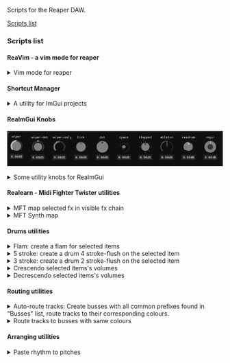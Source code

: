 Scripts for the Reaper DAW.

[Scripts list](#scripts-list) 

### Scripts list
#### ReaVim - a vim mode for reaper
<details>
 <summary>Vim mode for reaper</summary> 

`$REAPERPATH/Scripts/perken/reavim`
##### What is it: 
A vim mode for reaper, forked from [Michael Gwatcha's version](https://github.com/gwatcha/reaper-keys). This forked-version includes the following changes:
- now available on reapack!
- updates to keybindings that make things a little more intuitive, coming from vim.
- extra scripts to handle moving around envelopes using the keyboard.
##### HOW TO USE: 
[Manual, demo and links to docs are here](reavim/README.md)
</details>

#### Shortcut Manager 
<details>
 <summary>A utility for ImGui projects</summary> 

`$REAPERPATH/Scripts/perken/imgui/shortcut_list`
##### What is it: 
A tiny library for managing shortcuts inside of your applications. It's basically a wannabe of reaper's actions list.
##### HOW TO USE: 
[See the readme of the project](imgui/shortcut_list/shortcutManager.md)
</details>

#### ReaImGui Knobs
![Knobs list](./imgui/knobs/lib/images/Knobs.png)
<details>
 <summary>Some utility knobs for ReaImGui</summary> 


`$REAPERPATH/Scripts/perken/imgui/knobs`
##### What is it: 
A small library of knob components for your ImGui projects. 
##### HOW TO USE: 
[See the readme of the project](imgui/knobs/README.md)
</details>

#### Realearn - Midi Fighter Twister utilities
<details>
 <summary>MFT map selected fx in visible fx chain</summary> 

`$REAPERPATH/Scripts/perken/realearn/lua_mapper/MFT_map_selected_fx_in_visible_fx_chain.lua`
##### HOW TO USE: 
  - have a realearn instance on the current track with the Midi fighter's preset loaded in the controller compartment.
  - open the FXchain
  - select some FX in current chain, 
  - focus the arrange view, 
  - call the script
  - focus realearn
  - click button «import from clipboard» 
##### What it does: 
  Each parameter of the selected FX gets assigned a knob on the Midi Fighter Twister.
  Paging is done with side-buttons. 
  Only basic jsfx seem to work correctly atm.
</details>
<details>
 <summary>MFT Synth map</summary> 

`$REAPERPATH/Scripts/perken/realearn/synth_map/synth_map_midiFighter.lua`
##### HOW TO USE: 
- have a realearn instance with the Midi fighter's preset loaded in the controller compartment.
- call the script
- focus the realearn window,
- click «import from clipboard»
- NB LINUX USERS: realearn struggles to read from clipboard directly, you might have to paste into a text editor first, and then copy from there.
##### What it does: 
See full description at [the forum post](https://forum.cockos.com/showpost.php?p=2731732&postcount=3803)
</details>


#### Drums utilities
<details>
 <summary>Flam: create a flam for selected items</summary> 

`$REAPERPATH/Scripts/perken/main/drum_actions/flam.lua`
##### HOW TO USE: 
- in arrange view, select an item and call the action
##### What it does: 
- creates a flam right before the selected items, at a lower volume
- works with midi, too
![Drum Flam script demo](./gifs/drums_flam.gif)
</details>

<details>
 <summary>5 stroke: create a drum 4 stroke-flush on the selected item</summary> 

`$REAPERPATH/Scripts/perken/main/drum_actions/5stroke.lua`
##### HOW TO USE: 
- in arrange view, select an item and call the action
##### What it does: 
- creates a 4stroke right before the selected items, at a lower volume
- works with midi, too
![Drum 5stroke script demo](./gifs/drums_5stroke.gif)
</details>

<details>
 <summary>3 stroke: create a drum 2 stroke-flush on the selected item</summary> 

`$REAPERPATH/Scripts/perken/main/drum_actions/3stroke.lua`
##### HOW TO USE: 
- in arrange view, select an item and call the action
##### What it does: 
- creates a 2stroke right before the selected items, at a lower volume
- works with midi, too
![Drum 3stroke script demo](./gifs/drums_3stroke.gif)
</details>

<details>
 <summary>Crescendo selected items's volumes</summary> 

`$REAPERPATH/Scripts/perken/main/drum_actions/crescendo_items_volumes.lua`
##### HOW TO USE: 
- in arrange view, select some items (preferably next to each other) and call the action
##### What it does: 
- Tweaks the volume of the selected items to create a crescendo
![Drum Crescendo script demo](./gifs/drums_cresc.gif)
</details>

<details>
 <summary>Decrescendo selected items's volumes</summary> 

`$REAPERPATH/Scripts/perken/main/drum_actions/decrescendo_items_volumes.lua`
##### HOW TO USE: 
- in arrange view, select some items (preferably next to each other) and call the action
##### What it does: 
- Tweaks the volume of the selected items to create a decrescendo
![Drum DeCrescendo script demo](./gifs/drums_decresc.gif)
</details>


#### Routing utilities
<details>
 <summary>Auto-route tracks: Create busses with all common prefixes found in "Busses" list, route tracks to their corresponding colours.</summary> 

`$REAPERPATH/Scripts/perken/main/Routing/CreateBusses.lua`
##### HOW TO USE: 
- call action from arrange view
##### What it does: 
- Creates busses with all common prefixes found in "Busses" list.
- Then routes all tracks to their corresponding busses, using matching colors.
- Removes any unused busses.
- Common Prefixes are:
- "BA", "BGV", "BR", "Choir", "DR", "FX", "FullMix", "GTR", "Keys", "LD", "PD", "PL", "PNO", "PRC ", "STR", "TXT", "WD",
![Auto-route busses demo](./gifs/build_busses.gif)
</details>
<details>
 <summary>Route tracks to busses with same colours</summary> 

`$REAPERPATH/Scripts/perken/main/Routing/routeColoursToBusses.lua`
##### HOW TO USE: 
- call action from arrange view
##### What it does: 
- assuming all the needed busses are already in the session,
- route all tracks with "bus" in name to receive from other tracks with same color
</details>

#### Arranging utilities
<details>
 <summary>Paste rhythm to pitches</summary> 
Mod from Pandabot's excellent [Paste Rhythm](https://forum.cockos.com/showthread.php?t=214231). Difference is, my version doesn't require a special copy action

`$REAPERPATH/Scripts/perken/main/pasteRhythmToPitches.lua`
##### HOW TO USE: 
- copy an item in arrange view
- select another item, call the action
##### What it does: 
- pastes the copied item's rhythm to current item's pitches
</details>
